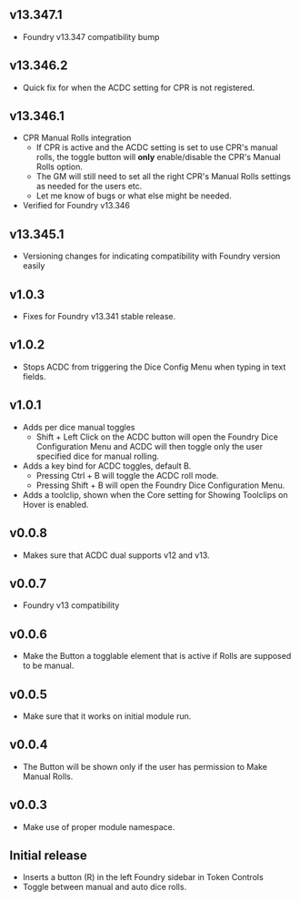 ## v13.347.1
* Foundry v13.347 compatibility bump

## v13.346.2
- Quick fix for when the ACDC setting for CPR is not registered.

## v13.346.1
- CPR Manual Rolls integration
  - If CPR is active and the ACDC setting is set to use CPR's manual rolls, the toggle button will **only** enable/disable the CPR's Manual Rolls option.
  - The GM will still need to set all the right CPR's Manual Rolls settings as needed for the users etc.
  - Let me know of bugs or what else might be needed.
- Verified for Foundry v13.346
 
## v13.345.1
* Versioning changes for indicating compatibility with Foundry version easily

## v1.0.3
- Fixes for Foundry v13.341 stable release.

## v1.0.2
- Stops ACDC from triggering the Dice Config Menu when typing in text fields.

## v1.0.1
- Adds per dice manual toggles
  - Shift + Left Click on the ACDC button will open the Foundry Dice Configuration Menu and ACDC will then toggle only the user specified dice for manual rolling.
- Adds a key bind for ACDC toggles, default B.
  - Pressing Ctrl + B will toggle the ACDC roll mode.
  - Pressing Shift + B will open the Foundry Dice Configuration Menu.
- Adds a toolclip, shown when the Core setting for Showing Toolclips on Hover is enabled.

## v0.0.8
- Makes sure that ACDC dual supports v12 and v13.

## v0.0.7
- Foundry v13 compatibility

## v0.0.6
- Make the Button a togglable element that is active if Rolls are supposed to be manual.

## v0.0.5
- Make sure that it works on initial module run.

## v0.0.4
- The Button will be shown only if the user has permission to Make Manual Rolls.
  
## v0.0.3
- Make use of proper module namespace.

## Initial release
- Inserts a button (R) in the left Foundry sidebar in Token Controls
- Toggle between manual and auto dice rolls.
